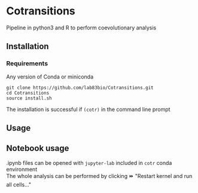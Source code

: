 # Cotransitions
Pipeline in python3 and R to perform coevolutionary analysis



## Installation

### Requirements
Any version of Conda or miniconda

```{bash}
git clone https://github.com/lab83bio/Cotransitions.git
cd Cotransitions
source install.sh
```
The installation is successful if `(cotr)` in the command line prompt

## Usage

## Notebook usage
.ipynb files can be opened with `jupyter-lab` included in `cotr` conda environment <br>
The whole analysis can be performed by clicking ⏩ "Restart kernel and run all cells..."
